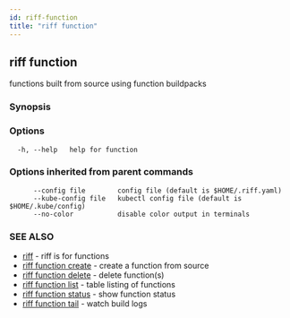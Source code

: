 ```yaml
---
id: riff-function
title: "riff function"
---
```

## riff function

functions built from source using function buildpacks

### Synopsis

<todo>

### Options

```
  -h, --help   help for function
```

### Options inherited from parent commands

```
      --config file        config file (default is $HOME/.riff.yaml)
      --kube-config file   kubectl config file (default is $HOME/.kube/config)
      --no-color           disable color output in terminals
```

### SEE ALSO

* [riff](riff.md)	 - riff is for functions
* [riff function create](riff_function_create.md)	 - create a function from source
* [riff function delete](riff_function_delete.md)	 - delete function(s)
* [riff function list](riff_function_list.md)	 - table listing of functions
* [riff function status](riff_function_status.md)	 - show function status
* [riff function tail](riff_function_tail.md)	 - watch build logs

